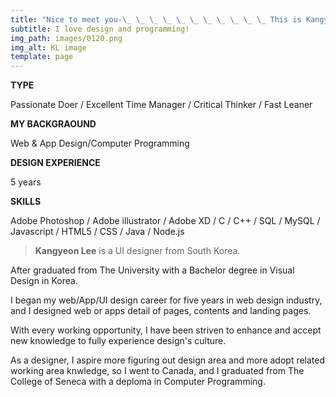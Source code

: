 ```yaml
---
title: "Nice to meet you-\_ \_ \_ \_ \_ \_ \_ \_ \_ \_ \_ This is Kangyeon : )"
subtitle: I love design and programming!
img_path: images/0120.png
img_alt: KL image
template: page
---
```


<color>**TYPE**</color>

Passionate Doer / Excellent Time Manager / Critical Thinker / Fast Leaner

**MY BACKGRAOUND**

Web & App Design/Computer Programming

**DESIGN EXPERIENCE**

5 years

**SKILLS**

Adobe Photoshop / Adobe illustrator / Adobe XD / C / C++ / SQL / MySQL / Javascript / HTML5 / CSS / Java / Node.js 


>**Kangyeon Lee** is a UI designer from South Korea. 

After graduated from The University with a Bachelor degree in Visual Design in Korea.

I began my web/App/UI design career for five years in web design industry, and I designed web or apps detail of pages, contents and landing pages. 

With every working opportunity, I have been striven to enhance and accept new knowledge to fully experience design's culture.

As a designer, I aspire more figuring out design area and more adopt related working area knwledge, so I went to Canada, and I graduated from The College of Seneca with a deploma in Computer Programming.